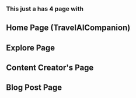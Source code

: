 ### This just a has 4 page with 
## Home Page (TravelAICompanion)
## Explore Page
## Content Creator's Page
## Blog Post Page

